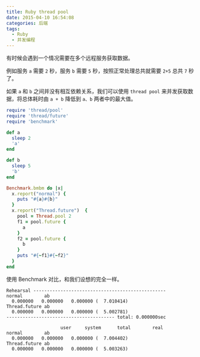 ```yaml
---
title: Ruby thread pool
date: 2015-04-10 16:54:08
categories: 后端
tags:
  - Ruby
  - 并发编程
---
```

有时候会遇到一个情况需要在多个远程服务获取数据。

例如服务 `a` 需要 `2` 秒，服务 `b` 需要 `5` 秒，按照正常处理总共就需要 `2+5` 总共 `7` 秒了。

如果 `a` 和 `b` 之间并没有相互依赖关系，我们可以使用 `thread pool` 来并发获取数据，将总体耗时由 `a + b` 降低到 `a、b` 两者中的最大值。

```ruby
require 'thread/pool'
require 'thread/future'
require 'benchmark'

def a
  sleep 2
  'a'
end

def b
  sleep 5
  'b'
end

Benchmark.bmbm do |x|
  x.report("normal") { 
    puts "#{a}#{b}"
  }
  x.report("Thread.future")  { 
    pool = Thread.pool 2
    f1 = pool.future {
      a
    }
    f2 = pool.future {
      b
    }
    puts "#{~f1}#{~f2}"
  }
end
```

使用 Benchmark 对比，和我们设想的完全一样。

```
Rehearsal -------------------------------------------------
normal        ab
  0.000000   0.000000   0.000000 (  7.010414)
Thread.future ab
  0.000000   0.000000   0.000000 (  5.002781)
---------------------------------------- total: 0.000000sec

                    user     system      total        real
normal        ab
  0.000000   0.000000   0.000000 (  7.004402)
Thread.future ab
  0.000000   0.000000   0.000000 (  5.003263)
```